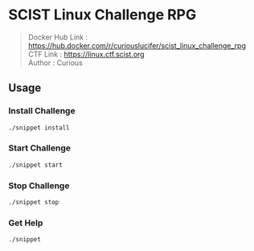 # SCIST Linux Challenge RPG
> Docker Hub Link : https://hub.docker.com/r/curiouslucifer/scist_linux_challenge_rpg  
> CTF Link : https://linux.ctf.scist.org  
> Author : Curious  

## Usage
### Install Challenge
```bash
./snippet install
```

### Start Challenge
```bash
./snippet start
```

### Stop Challenge
```bash
./snippet stop
```

### Get Help
```bash
./snippet
```
